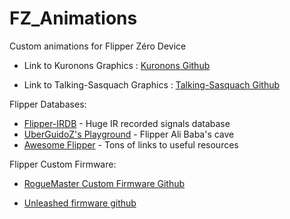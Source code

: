 # FZ_Animations
Custom animations for Flipper Zéro Device


- Link to Kuronons Graphics : [Kuronons Github](https://github.com/Kuronons/FZ_graphics#links-of-interest--flipper-graphics)

- Link to Talking-Sasquach Graphics : [Talking-Sasquach Github](https://github.com/skizzophrenic/Talking-Sasquach)

Flipper Databases:

- [Flipper-IRDB](https://github.com/UberGuidoZ/Flipper-IRDB) - Huge IR recorded signals database
- [UberGuidoZ's Playground](https://github.com/UberGuidoZ/Flipper) - Flipper Ali Baba's cave
- [Awesome Flipper](https://github.com/UberGuidoZ/awesome-flipperzero) - Tons of links to useful resources

Flipper Custom Firmware:

- [RogueMaster Custom Firmware Github](https://github.com/RogueMaster/flipperzero-firmware-wPlugins/releases)

- [Unleashed firmware github](https://github.com/Eng1n33r/flipperzero-firmware)

